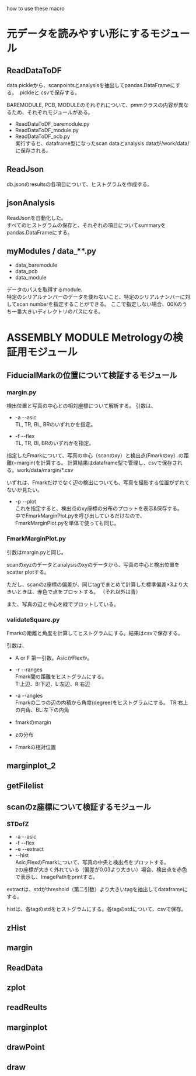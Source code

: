 how to use these macro
# 元データを読みやすい形にするモジュール
## ReadDataToDF
   data.pickleから、scanpointsとanalysisを抽出してpandas.DataFrameにする。
  .pickleと.csvで保存する。

  BAREMODULE, PCB, MODULEのそれぞれについて、pmmクラスの内容が異なるため、それぞれモジュールがある。
  + ReadDataToDF_baremodule.py
  + ReadDataToDF_module.py
  + ReadDataToDF_pcb.py   
  実行すると、dataframe型になったscan dataとanalysis dataが/work/data/に保存される。

## ReadJson
  db.jsonのresultsの各項目について、ヒストグラムを作成する。

## jsonAnalysis
  ReadJsonを自動化した。  
  すべてのヒストグラムの保存と、それぞれの項目についてsummaryをpandas.DataFrameにする。

## myModules / data_**.py
  + data_baremodule
  + data_pcb
  + data_module  

データのパスを取得するmodule.   
特定のシリアルナンバーのデータを使わないこと、特定のシリアルナンバーに対してscan numberを指定することができる。
ここで指定しない場合、00Xのうち一番大きいディレクトリのパスになる。

# ASSEMBLY MODULE Metrologyの検証用モジュール
## FiducialMarkの位置について検証するモジュール
### margin.py
検出位置と写真の中心との相対座標について解析する。
引数は、
+ -a --asic   
  TL, TR, BL, BRのいずれかを指定。
  
+ -f --flex   
  TL, TR, Bl, BRのいずれかを指定。

指定したFmarkについて、写真の中心（scanのxy）と検出点(Fmarkのxy）の距離(=margin)を計算する。
計算結果はdataframe型で管理し、csvで保存される。work/data/margin/*.csv

いずれは、Fmarkだけでなく辺の検出についても、写真を撮影する位置がずれてないか見たい。

+ -p --plot   
  これを指定すると、検出点のxy座標の分布のプロットを表示&保存する。   
  中でFmarkMarginPlot.pyを呼び出しているだけなので、FmarkMarginPlot.pyを単体で使っても同じ。

### FmarkMarginPlot.py
引数はmargin.pyと同じ。

scanのxyzのデータとanalysisのxyのデータから、写真の中心と検出位置をscatter plotする。

ただし、scanのz座標の偏差が、同じtagでまとめて計算した標準偏差×3より大きいときは、赤色で点をプロットする。
（それ以外は青）

また、写真の辺と中心を緑でプロットしている。

### validateSquare.py  
Fmarkの距離と角度を計算してヒストグラムにする。結果はcsvで保存する。  

引数は、
+ A or F
第一引数。AsicかFlexか。
+ -r --ranges   
Fmark間の距離をヒストグラムにする。   
T:上辺、B:下辺、L:左辺、R:右辺
+ -a --angles   
Fmarkの二つの辺の内積から角度(degree)をヒストグラムにする。
TR:右上の内角、BL:左下の内角

+ fmarkのmargin
+ zの分布
+ Fmarkの相対位置


## marginplot_2
## getFilelist
## scanのz座標について検証するモジュール
### STDofZ
+ -a --asic
+ -f --flex
+ -e --extract
+ --hist  
Asic,FlexのFmarkについて、写真の中央と検出点をプロットする。  
zの座標が大きく外れている（偏差が0.03より大きい）場合、検出点を赤色で表示し、ImagePathをprintする。

extractは、stdがthreshold（第二引数）より大きいtagを抽出してdataframeにする。

histは、各tagのstdをヒストグラムにする。各tagのstdについて、csvで保存。

## zHist
## margin
## ReadData
## zplot
## readReults
## marginplot
## drawPoint
## draw
